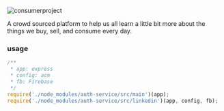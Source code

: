 ![consumerproject](http://i.imgur.com/iLlaWxJ.png)

A crowd sourced platform to help us all learn a little bit more about the
things we buy, sell, and consume every day.

### usage

```js
/**
 * app: express
 * config: acm
 * fb: Firebase
 */
require('./node_modules/auth-service/src/main')(app);
require('./node_modules/auth-service/src/linkedin')(app, config, fb);
```
